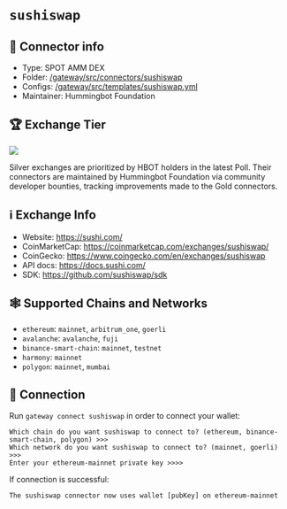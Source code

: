 # `sushiswap`

## 📁 Connector info

* Type: SPOT AMM DEX
* Folder: [/gateway/src/connectors/sushiswap](https://github.com/hummingbot/gateway/tree/main/src/connectors/sushiswap)
* Configs: [/gateway/src/templates/sushiswap.yml](https://github.com/hummingbot/gateway/tree/main/src/templates/sushiswap.yml)
* Maintainer: Hummingbot Foundation

## 🏆 Exchange Tier

![](https://img.shields.io/static/v1?label=Hummingbot&message=SILVER&color=white)

Silver exchanges are prioritized by HBOT holders in the latest Poll. Their connectors are maintained by Hummingbot Foundation via community developer bounties, tracking improvements made to the Gold connectors.

## ℹ️ Exchange Info

* Website: <https://sushi.com/>
* CoinMarketCap: <https://coinmarketcap.com/exchanges/sushiswap/>
* CoinGecko: <https://www.coingecko.com/en/exchanges/sushiswap>
* API docs: <https://docs.sushi.com/>
* SDK: <https://github.com/sushiswap/sdk>

## 🕸️ Supported Chains and Networks

* `ethereum`: `mainnet`, `arbitrum_one`, `goerli`
* `avalanche`: `avalanche`, `fuji`
* `binance-smart-chain`: `mainnet`, `testnet`
* `harmony`: `mainnet`
* `polygon`: `mainnet`, `mumbai`

## 🔑 Connection

Run `gateway connect sushiswap` in order to connect your wallet:

```
Which chain do you want sushiswap to connect to? (ethereum, binance-smart-chain, polygon) >>>
Which network do you want sushiswap to connect to? (mainnet, goerli) >>>
Enter your ethereum-mainnet private key >>>>
```

If connection is successful:

```
The sushiswap connector now uses wallet [pubKey] on ethereum-mainnet
```
